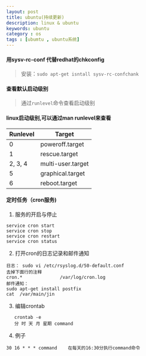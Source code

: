 ```yaml
---
layout: post
title: ubuntu(持续更新)
description: linux & ubuntu
keywords: ubuntu
category : os
tags : [ubumtu , ubuntu系统]
---
```


#### 用sysv-rc-conf 代替redhat的chkconfig
>安装：`sudo apt-get isntall sysv-rc-confchank`

#### 查看默认启动级别
>通过`runlevel`命令查看启动级别

#### linux启动级别,可以通过man runlevel来查看
>
|Runlevel|Target|
|--------|------|
|0|poweroff.target|
|1|rescue.target|
|2, 3, 4|multi-user.target|
|5| graphical.target|
|6|reboot.target|


#### 定时任务（cron服务)

1. 服务的开启与停止
```
service cron start
service cron stop
service cron restart
service cron status
```

2. 打开cron的日志记录和邮件通知 
```
日志： sudo vi /etc/rsyslog.d/50-default.conf
去掉下面行的注释
cron.*              /var/log/cron.log
邮件通知：
sudo apt-get install postfix
cat  /var/main/jin
```

3. 编辑crontab
```
   crontab -e 
   分 时 天 月 星期 command
```

4. 例子
```
30 16 * * * command    在每天的16:30分执行command命令 
```


